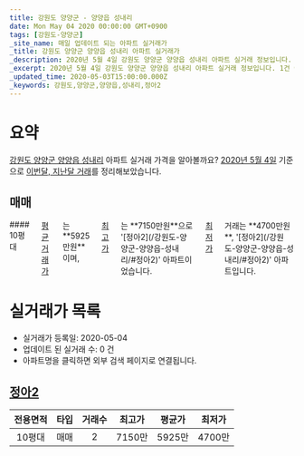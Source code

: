 ```yaml
---
title: 강원도 양양군 - 양양읍 성내리
date: Mon May 04 2020 00:00:00 GMT+0900
tags: [강원도-양양군]
_site_name: 매일 업데이트 되는 아파트 실거래가
_title: 강원도 양양군 양양읍 성내리 아파트 실거래가
_description: 2020년 5월 4일 강원도 양양군 양양읍 성내리 아파트 실거래 정보입니다. 1건 아파트 정보가 있습니다.
_excerpt: 2020년 5월 4일 강원도 양양군 양양읍 성내리 아파트 실거래 정보입니다. 1건 아파트 정보가 있습니다.
_updated_time: 2020-05-03T15:00:00.000Z
_keywords: 강원도,양양군,양양읍,성내리,정아2
---
```





# 요약
<ins>강원도 양양군 양양읍 성내리</ins> 아파트 실거래 가격을 알아볼까요? <ins>2020년 5월 4일</ins> 기준으로 <ins>이번달, 지난달 거래</ins>를 정리해보았습니다.

## 매매
<div class="container">
<div class="twelve columns" markdown="1">
#### 10평대
<ins>평균 거래가</ins>는 **5925만원**이며, <ins>최고가</ins>는 **7150만원**으로 '[정아2](/강원도-양양군-양양읍-성내리/#정아2)' 아파트이었습니다. <ins>최저가</ins> 거래는 **4700만원**, '[정아2](/강원도-양양군-양양읍-성내리/#정아2)' 아파트입니다.
</div>
</div>



# 실거래가 목록
- 실거래가 등록일: 2020-05-04
- 업데이트 된 실거래 수: 0 건
- 아파트명을 클릭하면 외부 검색 페이지로 연결됩니다.

## [정아2](#정아2)

|전용면적|타입|거래수|최고가|평균가|최저가|
|:---:|:---:|:---:|:---:|:---:|:---:|
|10평대|<span class="deal-type-1">매매</span>|2|7150만|5925만|4700만|

<br/>



